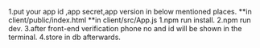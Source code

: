 1.put your app id ,app secret,app version in below mentioned places.
**in client/public/index.html
**in client/src/App.js
1.npm run install.
2.npm run dev.
3.after front-end verification phone no and id will be shown in the terminal.
4.store in db afterwards.
